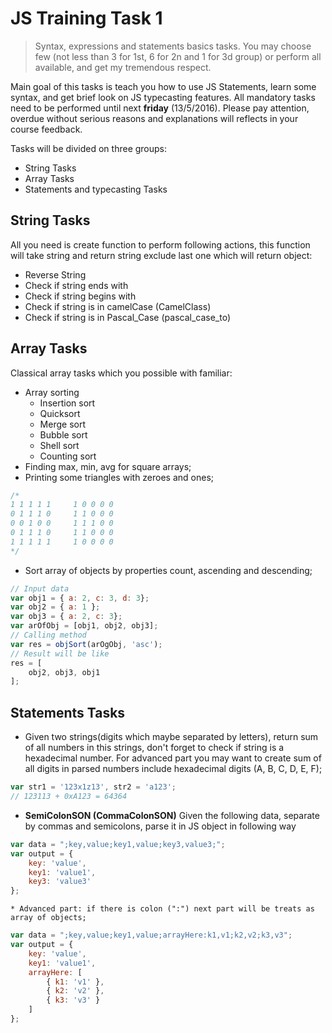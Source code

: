 # JS Training Task 1

> Syntax, expressions and statements basics tasks. You may choose few (not less than 3 for 1st, 6 for 2n and 1 for 3d group) or perform all available,
and get my tremendous respect.

Main goal of this tasks is teach you how to use JS Statements, learn some syntax, and get brief look on JS typecasting features.
All mandatory tasks need to be performed until next **friday** (13/5/2016). Please pay attention, overdue without serious reasons and explanations
will reflects in your course feedback.

Tasks will be divided on three groups:
- String Tasks
- Array Tasks
- Statements and typecasting Tasks

## String Tasks

All you need is create function to perform following actions, this function will take string and return string exclude last one which will return object:

* Reverse String
* Check if string ends with
* Check if string begins with
* Check if string is in camelCase (CamelClass)
* Check if string is in Pascal_Case (pascal_case_to)

## Array Tasks

Classical array tasks which you possible with familiar:

* Array sorting
    * Insertion sort
    * Quicksort
    * Merge sort
    * Bubble sort
    * Shell sort
    * Counting sort
* Finding max, min, avg for square arrays;
* Printing some triangles with zeroes and ones;
```javascript
/*
1 1 1 1 1     1 0 0 0 0
0 1 1 1 0     1 1 0 0 0
0 0 1 0 0     1 1 1 0 0
0 1 1 1 0     1 1 0 0 0
1 1 1 1 1     1 0 0 0 0
*/
```
* Sort array of objects by properties count, ascending and descending;

```javascript
// Input data
var obj1 = { a: 2, c: 3, d: 3};
var obj2 = { a: 1 };
var obj3 = { a: 2, c: 3};
var arOfObj = [obj1, obj2, obj3];
// Calling method
var res = objSort(arOgObj, 'asc');
// Result will be like
res = [
    obj2, obj3, obj1
];
```

## Statements Tasks

* Given two strings(digits which maybe separated by letters), return sum of all numbers in this strings, don't forget to check if string is a hexadecimal number. For advanced part you may want to create sum of all digits in parsed numbers include hexadecimal digits (A, B, C, D, E, F);
```javascript
var str1 = '123x1z13', str2 = 'a123';
// 123113 + 0xA123 = 64364
```
* **SemiColonSON (CommaColonSON)** Given the following data, separate by commas and semicolons, parse
it in JS object in following way
```javascript
var data = ";key,value;key1,value;key3,value3;";
var output = {
    key: 'value',
    key1: 'value1',
    key3: 'value3'
};
```

    * Advanced part: if there is colon (":") next part will be treats as array of objects;

  ```javascript
  var data = ";key,value;key1,value;arrayHere:k1,v1;k2,v2;k3,v3";
  var output = {
      key: 'value',
      key1: 'value1',
      arrayHere: [
          { k1: 'v1' },
          { k2: 'v2' },
          { k3: 'v3' }
      ]
  };
  ```
